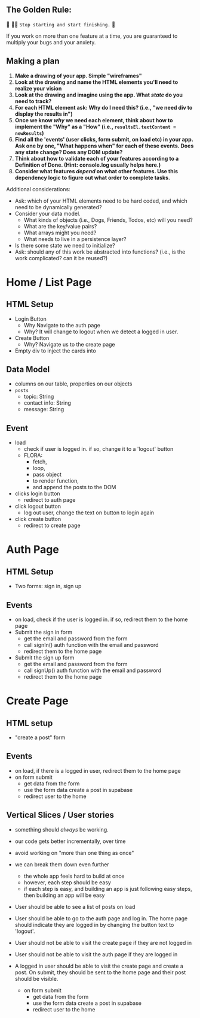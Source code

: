 ## The Golden Rule:

🦸 🦸‍♂️ `Stop starting and start finishing.` 🏁

If you work on more than one feature at a time, you are guaranteed to multiply your bugs and your anxiety.

## Making a plan

1. **Make a drawing of your app. Simple "wireframes"**
1. **Look at the drawing and name the HTML elements you'll need to realize your vision**
1. **Look at the drawing and imagine using the app. What _state_ do you need to track?**
1. **For each HTML element ask: Why do I need this? (i.e., "we need div to display the results in")**
1. **Once we know _why_ we need each element, think about how to implement the "Why" as a "How" (i.e., `resultsEl.textContent = newResults`)**
1. **Find all the 'events' (user clicks, form submit, on load etc) in your app. Ask one by one, "What happens when" for each of these events. Does any state change? Does any DOM update?**
1. **Think about how to validate each of your features according to a Definition of Done. (Hint: console.log usually helps here.)**
1. **Consider what features _depend_ on what other features. Use this dependency logic to figure out what order to complete tasks.**

Additional considerations:

-   Ask: which of your HTML elements need to be hard coded, and which need to be dynamically generated?
-   Consider your data model.
    -   What kinds of objects (i.e., Dogs, Friends, Todos, etc) will you need?
    -   What are the key/value pairs?
    -   What arrays might you need?
    -   What needs to live in a persistence layer?
-   Is there some state we need to initialize?
-   Ask: should any of this work be abstracted into functions? (i.e., is the work complicated? can it be reused?)


# Home / List Page
## HTML Setup
- Login Button
    - Why Navigate to the auth page
    - Why? It will change to logout when we detect a logged in user.
- Create Button
    - Why? Navigate us to the create page
- Empty div to inject the cards into

## Data Model 
- columns on our table, properties on our objects
- `posts`
    - topic: String
    - contact info: String
    - message: String
    
## Event
- load
    - check if user is logged in. if so, change it to a 'logout' button
    - FLORA:
        - fetch, 
        - loop, 
        - pass object
        - to render function, 
        - and append the posts to the DOM
- clicks login button
    - redirect to auth page
- click logout button
    - log out user, change the text on button to login again
- click create button
    - redirect to create page

# Auth Page
## HTML Setup
- Two forms: sign in, sign up

## Events
- on load, check if the user is logged in. if so, redirect them to the home page
- Submit the sign in form
    - get the email and password from the form
    - call signIn() auth function with the email and password
    - redirect them to the home page
- Submit the sign up form
    - get the email and password from the form
    - call signUp() auth function with the email and password
    - redirect them to the home page

# Create Page
## HTML setup
- "create a post" form

## Events
- on load, if there is a logged in user, redirect them to the home page
- on form submit
    - get data from the form
    - use the form data create a post in supabase
    - redirect user to the home

## Vertical Slices / User stories
- something should _always_ be working. 
- our code gets better incrementally, over time
- avoid working on "more than one thing as once"
- we can break them down even further
    - the whole app feels hard to build at once
    - however, each step should be easy
    - if each step is easy, and building an app is just following easy steps, then building an app will be easy

- User should be able to see a list of posts on load
- User should be able to go to the auth page and log in. The home page should indicate they are logged in by changing the button text to 'logout'.
- User should not be able to visit the create page if they are not logged in
- User should not be able to visit the auth page if they are logged in
- A logged in user should be able to visit the create page and create a post. On submit, they should be sent to the home page and their post should be visible.
    - on form submit
        - get data from the form
        - use the form data create a post in supabase
        - redirect user to the home

